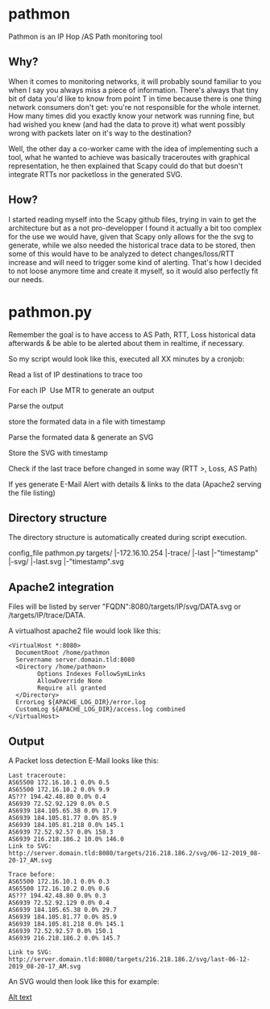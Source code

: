 # pathmon
Pathmon is an IP Hop /AS Path monitoring tool

## Why?

When it comes to monitoring networks, it will probably sound familiar to you when I say you always miss a piece of information. There's always that tiny bit of data you'd like to know from point T in time because there is one thing network consumers don't get: you're not responsible for the whole internet. How many times did you exactly know your network was running fine, but had wished you knew (and had the data to prove it) what went possibly wrong with packets later on it's way to the destination?

Well, the other day a co-worker came with the idea of implementing such a tool, what he wanted to achieve was basically traceroutes with graphical representation, he then explained that Scapy could do that but doesn't integrate RTTs nor packetloss in the generated SVG.

## How?

I started reading myself into the Scapy github files, trying in vain to get the architecture but as a not pro-developper I found it actually a bit too complex for the use we would have, given that Scapy only allows for the the svg to generate, while we also needed the historical trace data to be stored, then some of this would have to be analyzed to detect changes/loss/RTT increase and will need to trigger some kind of alerting. That's how I decided to not loose anymore time and create it myself, so it would also perfectly fit our needs.

# pathmon.py

Remember the goal is to have access to AS Path, RTT, Loss historical data afterwards & be able to be alerted about them in realtime, if necessary.

So my script would look like this, executed all XX minutes by a cronjob:

Read a list of IP destinations to trace too

For each IP 
  Use MTR to generate an output
  
  Parse the output
  
  store the formated data in a file with timestamp
  
  Parse the formated data & generate an SVG
  
  Store the SVG with timestamp
  
  Check if the last trace before changed in some way (RTT >, Loss, AS Path)
  
  If yes generate E-Mail Alert with details & links to the data (Apache2 serving the file listing)
  
## Directory structure

The directory structure is automatically created during script execution.
  
  config_file
  pathmon.py
  targets/
        |-172.16.10.254
              |-trace/
                  |-last
                  |-"timestamp"
              |-svg/
                  |-last.svg
                  |-"timestamp".svg
                  
## Apache2 integration

Files will be listed by server "FQDN":8080/targets/IP/svg/DATA.svg or /targets/IP/trace/DATA.

A virtualhost apache2 file would look like this:

```
<VirtualHost *:8080>
  DocumentRoot /home/pathmon
  Servername server.domain.tld:8080
  <Directory /home/pathmon>
        Options Indexes FollowSymLinks
        AllowOverride None
        Require all granted
  </Directory>
  ErrorLog ${APACHE_LOG_DIR}/error.log
  CustomLog ${APACHE_LOG_DIR}/access.log combined
</VirtualHost>
```

## Output

A Packet loss detection E-Mail looks like this:
```
Last traceroute: 
AS65500 172.16.10.1 0.0% 0.5
AS65500 172.16.10.2 0.0% 9.9
AS??? 194.42.48.80 0.0% 0.4
AS6939 72.52.92.129 0.0% 0.5
AS6939 184.105.65.38 0.0% 17.9
AS6939 184.105.81.77 0.0% 85.9
AS6939 184.105.81.218 0.0% 145.1
AS6939 72.52.92.57 0.0% 158.3
AS6939 216.218.186.2 10.0% 146.0
Link to SVG: http://server.domain.tld:8080/targets/216.218.186.2/svg/06-12-2019_08-20-17_AM.svg

Trace before: 
AS65500 172.16.10.1 0.0% 0.3
AS65500 172.16.10.2 0.0% 0.6
AS??? 194.42.48.80 0.0% 0.3
AS6939 72.52.92.129 0.0% 0.4
AS6939 184.105.65.38 0.0% 29.7
AS6939 184.105.81.77 0.0% 85.9
AS6939 184.105.81.218 0.0% 145.1
AS6939 72.52.92.57 0.0% 150.1
AS6939 216.218.186.2 0.0% 145.7

Link to SVG: http://server.domain.tld:8080/targets/216.218.186.2/svg/last-06-12-2019_08-20-17_AM.svg
```
An SVG would then look like this for example:

[Alt text](https://i.ibb.co/9scHmGg/svg.png "sample svg")
